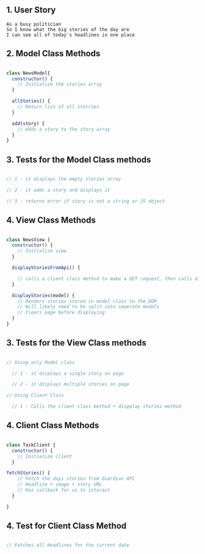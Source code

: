 ## 1. User Story

```
As a busy politician
So I know what the big stories of the day are
I can see all of today's headlines in one place
```

## 2. Model Class Methods 

```Javascript

class NewsModel{
  constructor() {
    // Initialize the stories array
  }

  allStories() {
    // Return list of all storries
  }

  add(story) {
    // Adds a story to the story array
  }
}

```

## 3. Tests for the Model Class methods 

```Javascript

// 1 - it displays the empty stories array 

// 2 - it adds a story and displays it 

// 3 - returns error if story is not a string or JS object 

```

## 4. View Class Methods 

```Javascript

class NewsView {
  constructor() {
    // Initialize view
  }

  displayStoriesFromApi() {

    // calls a client class method to make a GET request, then calls displayStories 
  }

  displayStories(model) {
    // Renders stories stored in model class to the DOM
    // Will likely need to be split into seperate models
    // Clears page before displaying
  }
}

```
## 3. Tests for the View Class methods 

```Javascript

// Using only Model class

  // 1 - it displays a single story on page 

  // 2 - it displays multiple stories on page 

// Using Client Class

  // 1 - Calls the client class method + dispplay stories method  

```

## 4. Client Class Methods 

```Javascript

class TaskClient {
  constructor() {
    // Initialize client
  }

fetchStories() {
    // Fetch the days stories from Guardian API
    // Headline + image + story URL
    // Has callback for us to interact
  }

}
```

## 4. Test for Client Class Method

```Javascript

// Fetches all Headlines for the current date

```